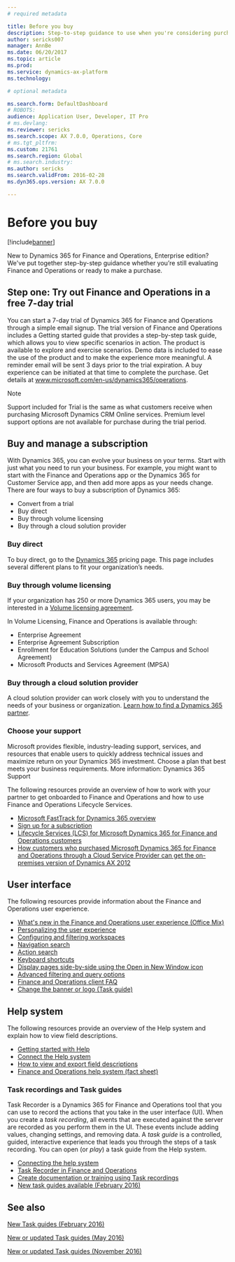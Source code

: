 ```yaml
---
# required metadata

title: Before you buy
description: Step-to-step guidance to use when you're considering purchasing Dynamics 365 for Finance and Operations.  
author: sericks007
manager: AnnBe
ms.date: 06/20/2017
ms.topic: article
ms.prod: 
ms.service: dynamics-ax-platform
ms.technology: 

# optional metadata

ms.search.form: DefaultDashboard
# ROBOTS: 
audience: Application User, Developer, IT Pro
# ms.devlang: 
ms.reviewer: sericks
ms.search.scope: AX 7.0.0, Operations, Core
# ms.tgt_pltfrm: 
ms.custom: 21761
ms.search.region: Global
# ms.search.industry: 
ms.author: sericks
ms.search.validFrom: 2016-02-28
ms.dyn365.ops.version: AX 7.0.0

---
```


# Before you buy 

[!include[banner](../includes/banner.md)]

New to Dynamics 365 for Finance and Operations, Enterprise edition? We've put together step-by-step guidance whether you’re still evaluating Finance and Operations or ready to make a purchase.

## Step one:  Try out Finance and Operations in a free 7-day trial
You can start a 7-day trial of Dynamics 365 for Finance and Operations through a simple email signup. The trial version of Finance and Operations includes a Getting started guide that provides a step-by-step task guide, which allows you to view specific scenarios in action. The product is available to explore and exercise scenarios. Demo data is included to ease the use of the product and to make the experience more meaningful. A reminder email will be sent 3 days prior to the trial expiration. A buy experience can be initiated at that time to complete the purchase. Get details at www.microsoft.com/en-us/dynamics365/operations.

> [!NOTE] 
> Support included for Trial is the same as what customers receive when purchasing Microsoft Dynamics CRM Online services. Premium level support options are not available for purchase during the trial period.

## Buy and manage a subscription
With Dynamics 365, you can evolve your business on your terms. Start with just what you need to run your business. For example, you might want to start with the Finance and Operations app or the Dynamics 365 for Customer Service app, and then add more apps as your needs change.
There are four ways to buy a subscription of Dynamics 365:
- Convert from a trial
- Buy direct
- Buy through volume licensing
- Buy through a cloud solution provider

### Buy direct
To buy direct, go to the [Dynamics 365](https://www.microsoft.com/en-us/dynamics365/pricing) pricing page. This page includes several different plans to fit your organization’s needs.

### Buy through volume licensing
If your organization has 250 or more Dynamics 365 users, you may be interested in a [Volume licensing agreement](https://www.microsoft.com/en-us/licensing/how-to-buy/how-to-buy.aspx). 

In Volume Licensing, Finance and Operations is available through:
- Enterprise Agreement
- Enterprise Agreement Subscription
- Enrollment for Education Solutions (under the Campus and School Agreement)
- Microsoft Products and Services Agreement (MPSA)

### Buy through a cloud solution provider
A cloud solution provider can work closely with you to understand the needs of your business or organization. [Learn how to find a Dynamics 365 partner](https://partnercenter.microsoft.com/en-us/partner/home). 

### Choose your support
Microsoft provides flexible, industry-leading support, services, and resources that enable users to quickly address technical issues and maximize return on your Dynamics 365 investment. Choose a plan that best meets your business requirements. More information: Dynamics 365 Support



The following resources provide an overview of how to work with your partner to get onboarded to Finance and Operations and how to use Finance and Operations Lifecycle Services. 

- [Microsoft FastTrack for Dynamics 365 overview](/dynamics365/unified-operations/fin-and-ops/get-started/fasttrack-dynamics-365-overview) 
- [Sign up for a subscription](/dynamics365/unified-operations/dev-itpro/dev-tools/sign-up-preview-subscription) 
- [Lifecycle Services (LCS) for Microsoft Dynamics 365 for Finance and Operations customers](/dynamics365/unified-operations/dev-itpro/lifecycle-services/lcs-works-lcs) 
- [How customers who purchased Microsoft Dynamics 365 for Finance and Operations through a Cloud Service Provider can get the on-premises version of Dynamics AX 2012](/dynamics365/unified-operations/dev-itpro/deployment/csp-download-customersource)

## User interface
The following resources provide information about the Finance and Operations user experience. 
-   [What's new in the Finance and Operations user experience (Office Mix)](https://mix.office.com/watch/1ohsrrpsd02e1)
-   [Personalizing the user experience](/dynamics365/unified-operations/fin-and-ops/get-started/personalize-user-experience)
-   [Configuring and filtering workspaces](/dynamics365/unified-operations/fin-and-ops/get-started/configure-filter-workspaces)
-   [Navigation search](/dynamics365/unified-operations/fin-and-ops/get-started/navigation-search)
-   [Action search](/dynamics365/unified-operations/fin-and-ops/get-started/action-search)
-   [Keyboard shortcuts](/dynamics365/unified-operations/fin-and-ops/get-started/shortcut-keys)
-   [Display pages side-by-side using the Open in New Window icon](/dynamics365/unified-operations/fin-and-ops/get-started/display-pages-side-by-side)
-   [Advanced filtering and query options](/dynamics365/unified-operations/fin-and-ops/get-started/advanced-filtering-query-options)
-   [Finance and Operations client FAQ](/dynamics365/unified-operations/fin-and-ops/get-started/client-faq)
-   [Change the banner or logo (Task guide)](http://ax.help.dynamics.com/en/wiki/change-the-banner-or-logo/)

## Help system
The following resources provide an overview of the Help system and explain how to view field descriptions.

-   [Getting started with Help](/dynamics365/unified-operations/dev-itpro/get-started/help-overview)
-   [Connect the Help system](/dynamics365/unified-operations/dev-itpro/get-started/help-connect)
-   [How to view and export field descriptions](/dynamics365/unified-operations/fin-and-ops/get-started/view-export-field-descriptions)
-   [Finance and Operations help system (fact sheet)](https://mbs.microsoft.com/customersource/Global/AX/learning/fact-sheets/msdaxhelpsystemfactsheet)

### Task recordings and Task guides

Task Recorder is a Dynamics 365 for Finance and Operations tool that you can use to record the actions that you take in the user interface (UI). When you create a *task recording*, all events that are executed against the server are recorded as you perform them in the UI. These events include adding values, changing settings, and removing data. A *task guide* is a controlled, guided, interactive experience that leads you through the steps of a task recording. You can open (or *play*) a task guide from the Help system.
-   [Connecting the help system](/dynamics365/unified-operations/dev-itpro/get-started/help-connect)
-   [Task Recorder in Finance and Operations](/dynamics365/unified-operations/dev-itpro/user-interface/task-recorder)
-   [Create documentation or training using Task recordings](/dynamics365/unified-operations/dev-itpro/user-interface/task-recorder-training-docs)
-   [New task guides available (February 2016)](/dynamics365/unified-operations/dev-itpro/get-started/new-task-guides-available-february-2016)


See also
--------

[New Task guides (February 2016)](/dynamics365/unified-operations/dev-itpro/get-started/new-task-guides-available-february-2016)

[New or updated Task guides (May 2016)](/dynamics365/unified-operations/dev-itpro/get-started/new-updated-task-guides-available-may-2016)

[New or updated Task guides (November 2016)](/dynamics365/unified-operations/dev-itpro/get-started/new-task-guides-november-2016)

